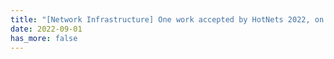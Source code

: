 ```yaml
---
title: "[Network Infrastructure] One work accepted by HotNets 2022, on unifying L3-layer Internet innovations in a more deployable manner."
date: 2022-09-01
has_more: false
---
```

